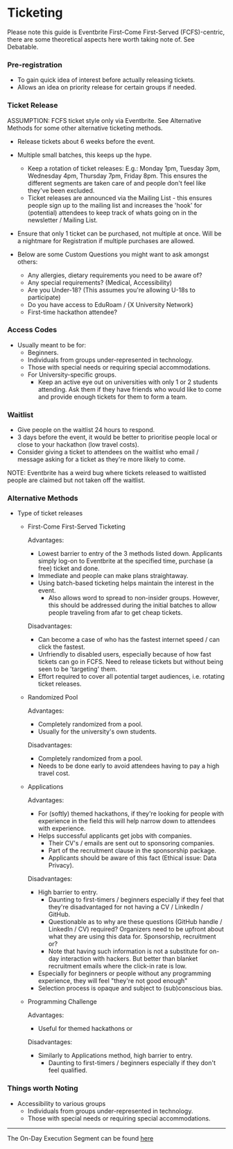 # Ticketing

Please note this guide is Eventbrite First-Come First-Served (FCFS)-centric, there are some theoretical aspects here worth taking note of.  See Debatable.

### Pre-registration

- To gain quick idea of interest before actually releasing tickets.
- Allows an idea on priority release for certain groups if needed.


### Ticket Release

ASSUMPTION: FCFS ticket style only via Eventbrite. See Alternative Methods for some other alternative ticketing methods.

- Release tickets about 6 weeks before the event.
- Multiple small batches, this keeps up the hype.
	- Keep a rotation of ticket releases:
		E.g.: Monday 1pm, Tuesday 3pm, Wednesday 4pm, Thursday 7pm, Friday 8pm.  This ensures the different segments are taken care of and people don't feel like they've been excluded.
	- Ticket releases are announced via the Mailing List - this ensures people sign up to the mailing list and increases the 'hook' for (potential) attendees to keep track of whats going on in the newsletter / Mailing List.
- Ensure that only 1 ticket can be purchased, not multiple at once.  Will be a nightmare for Registration if multiple purchases are allowed.  

- Below are some Custom Questions you might want to ask amongst others:
	- Any allergies, dietary requirements you need to be aware of?
	- Any special requirements? (Medical, Accessibility)
	- Are you Under-18? (This assumes you're allowing U-18s to participate)
	- Do you have access to EduRoam / {X University Network}
	- First-time hackathon attendee?

### Access Codes

- Usually meant to be for:
	- Beginners.
	- Individuals from groups under-represented in technology.
	- Those with special needs or requiring special accommodations.
	- For University-specific groups.
		- Keep an active eye out on universities with only 1 or 2 students attending.  Ask them if they have friends who would like to come and provide enough tickets for them to form a team.


### Waitlist

- Give people on the waitlist 24 hours to respond.
- 3 days before the event, it would be better to prioritise people local or close to your hackathon (low travel costs).
- Consider giving a ticket to attendees on the waitlist who email / message asking for a ticket as they're more likely to come.

NOTE: Eventbrite has a weird bug where tickets released to waitlisted people are claimed but not taken off the waitlist.


### Alternative Methods

- Type of ticket releases
	- First-Come First-Served Ticketing

		Advantages:
		- Lowest barrier to entry of the 3 methods listed down.  Applicants simply log-on to Eventbrite at the specified time, purchase (a free) ticket and done.
		- Immediate and people can make plans straightaway.
		- Using batch-based ticketing helps maintain the interest in the event.
			- Also allows word to spread to non-insider groups.  However, this should be addressed during the initial batches to allow people traveling from afar to get cheap tickets.

		Disadvantages: 
		- Can become a case of who has the fastest internet speed / can click the fastest.
		- Unfriendly to disabled users, especially because of how fast tickets can go in FCFS.  Need to release tickets but without being seen to be 'targeting' them.
		- Effort required to cover all potential target audiences, i.e. rotating ticket releases.

	- Randomized Pool

		Advantages:
		- Completely randomized from a pool.
		- Usually for the university's own students.

		Disadvantages:
		- Completely randomized from a pool.
		- Needs to be done early to avoid attendees having to pay a high travel cost.

	- Applications

		Advantages:
		- For (softly) themed hackathons, if they're looking for people with experience in the field this will help narrow down to attendees with experience.
		- Helps successful applicants get jobs with companies.
			- Their CV's / emails are sent out to sponsoring companies.
			- Part of the recruitment clause in the sponsorship package.
			- Applicants should be aware of this fact (Ethical issue: Data Privacy).
		
		Disadvantages:
		- High barrier to entry.
			- Daunting to first-timers / beginners especially if they feel that they're disadvantaged for not having a CV / LinkedIn / GitHub.
			- Questionable as to why are these questions (GitHub handle / LinkedIn / CV) required?   Organizers need to be upfront about what they are using this data for.  Sponsorship, recruitment or?
			- Note that having such information is not a substitute for on-day interaction with hackers.  But better than blanket recruitment emails where the click-in rate is low.
		- Especially for beginners or people without any programming experience, they will feel "they're not good enough"
		- Selection process is opaque and subject to (sub)conscious bias.

	- Programming Challenge

		Advantages:
		- Useful for themed hackathons or 

		Disadvantages:
		- Similarly to Applications method, high barrier to entry.
			- Daunting to first-timers / beginners especially if they don't feel qualified.


### Things worth Noting

- Accessibility to various groups 
	- Individuals from groups under-represented in technology.
	- Those with special needs or requiring special accommodations.

---

The On-Day Execution Segment can be found [here](On-Day-Execution/Ticketing.md)